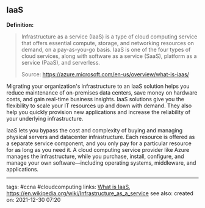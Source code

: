 ## IaaS
**Definition:**
>Infrastructure as a service (IaaS) is a type of cloud computing service that offers essential compute, storage, and networking resources on demand, on a pay-as-you-go basis. IaaS is one of the four types of cloud services, along with software as a service (SaaS), platform as a service (PaaS), and serverless.
>
>Source: https://azure.microsoft.com/en-us/overview/what-is-iaas/

Migrating your organization's infrastructure to an IaaS solution helps you reduce maintenance of on-premises data centers, save money on hardware costs, and gain real-time business insights. IaaS solutions give you the flexibility to scale your IT resources up and down with demand. They also help you quickly provision new applications and increase the reliability of your underlying infrastructure.

IaaS lets you bypass the cost and complexity of buying and managing physical servers and datacenter infrastructure. Each resource is offered as a separate service component, and you only pay for a particular resource for as long as you need it. A cloud computing service provider like Azure manages the infrastructure, while you purchase, install, configure, and manage your own software—including operating systems, middleware, and applications.

---
tags: #ccna #cloudcomputing 
links: [What is IaaS](https://azure.microsoft.com/en-us/overview/what-is-iaas/), https://en.wikipedia.org/wiki/Infrastructure_as_a_service
see also:
created on: 2021-12-30 07:20